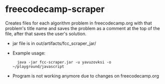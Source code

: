 # freecodecamp-scraper
Creates files for each algorithm problem in 
freecodecamp.org with that problem's title 
name and saves the problem as a comment at the 
top of the file, after that saves the user's solution.

- jar file is in out/artifacts/fcc_scraper_jar/

- Example usage:

        java -jar fcc-scraper.jar -u yavuzovksi -o ~/playground/javascript

- Program is not working anymore due to changes on freecodecamp.org
